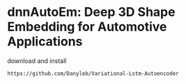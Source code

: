 # dnnAutoEm: Deep 3D Shape Embedding for Automotive Applications

download and install 

    https://github.com/Danyleb/Variational-Lstm-Autoencoder
